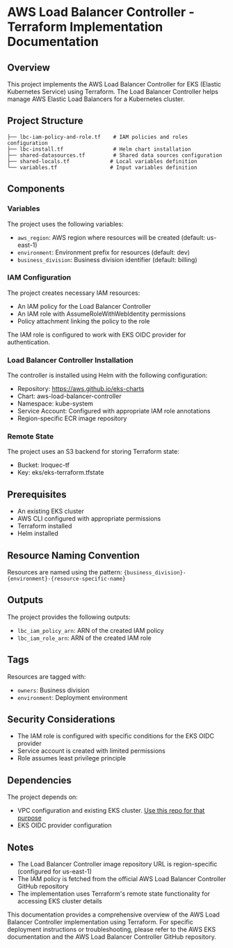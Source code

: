 # AWS Load Balancer Controller - Terraform Implementation Documentation

## Overview
This project implements the AWS Load Balancer Controller for EKS (Elastic Kubernetes Service) using Terraform. The Load Balancer Controller helps manage AWS Elastic Load Balancers for a Kubernetes cluster.

## Project Structure
```
├── lbc-iam-policy-and-role.tf    # IAM policies and roles configuration
├── lbc-install.tf                # Helm chart installation
├── shared-datasources.tf         # Shared data sources configuration
├── shared-locals.tf             # Local variables definition
└── variables.tf                 # Input variables definition
```

## Components

### Variables
The project uses the following variables:
- `aws_region`: AWS region where resources will be created (default: us-east-1)
- `environment`: Environment prefix for resources (default: dev)
- `business_division`: Business division identifier (default: billing)

### IAM Configuration
The project creates necessary IAM resources:
- An IAM policy for the Load Balancer Controller
- An IAM role with AssumeRoleWithWebIdentity permissions
- Policy attachment linking the policy to the role

The IAM role is configured to work with EKS OIDC provider for authentication.

### Load Balancer Controller Installation
The controller is installed using Helm with the following configuration:
- Repository: https://aws.github.io/eks-charts
- Chart: aws-load-balancer-controller
- Namespace: kube-system
- Service Account: Configured with appropriate IAM role annotations
- Region-specific ECR image repository

### Remote State
The project uses an S3 backend for storing Terraform state:
- Bucket: lroquec-tf
- Key: eks/eks-terraform.tfstate

## Prerequisites
- An existing EKS cluster
- AWS CLI configured with appropriate permissions
- Terraform installed
- Helm installed

## Resource Naming Convention
Resources are named using the pattern: `{business_division}-{environment}-{resource-specific-name}`

## Outputs
The project provides the following outputs:
- `lbc_iam_policy_arn`: ARN of the created IAM policy
- `lbc_iam_role_arn`: ARN of the created IAM role

## Tags
Resources are tagged with:
- `owners`: Business division
- `environment`: Deployment environment

## Security Considerations
- The IAM role is configured with specific conditions for the EKS OIDC provider
- Service account is created with limited permissions
- Role assumes least privilege principle

## Dependencies
The project depends on:
- VPC configuration and existing EKS cluster. [Use this repo for that purpose](https://github.com/lroquec/terraform-eks-setup.git) 
- EKS OIDC provider configuration

## Notes
- The Load Balancer Controller image repository URL is region-specific (configured for us-east-1)
- The IAM policy is fetched from the official AWS Load Balancer Controller GitHub repository
- The implementation uses Terraform's remote state functionality for accessing EKS cluster details

This documentation provides a comprehensive overview of the AWS Load Balancer Controller implementation using Terraform. For specific deployment instructions or troubleshooting, please refer to the AWS EKS documentation and the AWS Load Balancer Controller GitHub repository.
